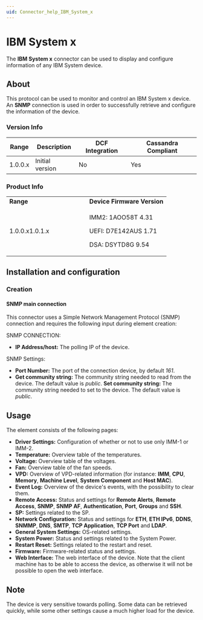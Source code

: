```yaml
---
uid: Connector_help_IBM_System_x
---
```


# IBM System x

The **IBM System x** connector can be used to display and configure information of any IBM System device.

## About

This protocol can be used to monitor and control an IBM System x device. An **SNMP** connection is used in order to successfully retrieve and configure the information of the device.

### Version Info

| Range | Description | DCF Integration | Cassandra Compliant |
|------------------|-----------------|---------------------|-------------------------|
| 1.0.0.x          | Initial version | No                  | Yes                     |

### Product Info

<table>
<colgroup>
<col style="width: 50%" />
<col style="width: 50%" />
</colgroup>
<tbody>
<tr class="odd">
<td><strong>Range</strong></td>
<td><strong>Device Firmware Version</strong></td>
</tr>
<tr class="even">
<td>1.0.0.x1.0.1.x</td>
<td><p>IMM2: 1AOO58T 4.31</p>
<p>UEFI: D7E142AUS 1.71</p>
<p>DSA: DSYTD8G 9.54</p></td>
</tr>
</tbody>
</table>

## Installation and configuration

### Creation

#### SNMP main connection

This connector uses a Simple Network Management Protocol (SNMP) connection and requires the following input during element creation:

SNMP CONNECTION:

- **IP Address/host:** The polling IP of the device.

SNMP Settings:

- **Port Number:** The port of the connection device, by default *161*.
- **Get community string:** The community string needed to read from the device. The default value is *public*.
  **Set community string:** The community string needed to set to the device. The default value is *public*.

## Usage

The element consists of the following pages:

- **Driver Settings:** Configuration of whether or not to use only IMM-1 or IMM-2.
- **Temperature:** Overview table of the temperatures.
- **Voltage:** Overview table of the voltages.
- **Fan:** Overview table of the fan speeds.
- **VPD:** Overview of VPD-related information (for instance: **IMM**, **CPU**, **Memory**, **Machine Level**, **System Component** and **Host MAC**).
- **Event Log:** Overview of the device's events, with the possibility to clear them.
- **Remote Access:** Status and settings for **Remote Alerts**, **Remote Access**, **SNMP**, **SNMP AF**, **Authentication**, **Port**, **Groups** and **SSH**.
- **SP:** Settings related to the SP.
- **Network Configuration:** Status and settings for **ETH**, **ETH IPv6**, **DDNS**, **SNMMP**, **DNS**, **SMTP**, **TCP Application**, **TCP Port** and **LDAP**.
- **General System Settings:** OS-related settings.
- **System Power:** Status and settings related to the System Power.
- **Restart Reset:** Settings related to the restart and reset.
- **Firmware:** Firmware-related status and settings.
- **Web Interface:** The web interface of the device. Note that the client machine has to be able to access the device, as otherwise it will not be possible to open the web interface.

## Note

The device is very sensitive towards polling. Some data can be retrieved quickly, while some other settings cause a much higher load for the device.
